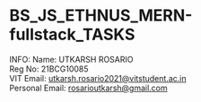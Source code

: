 # BS_JS_ETHNUS_MERN-fullstack_TASKS
INFO:
Name: UTKARSH ROSARIO</br>
Reg No: 21BCG10085</br>
VIT Email: utkarsh.rosario2021@vitstudent.ac.in</br>
Personal Email: rosarioutkarsh@gmail.com</br>
